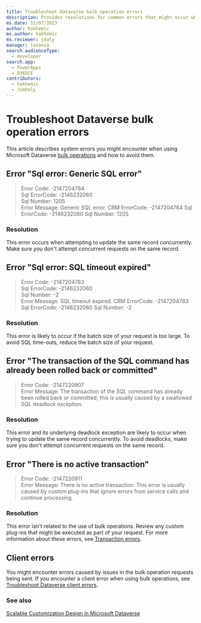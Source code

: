 ```yaml
---
title: Troubleshoot Dataverse bulk operation errors
description: Provides resolutions for common errors that might occur while using bulk operations with Microsoft Dataverse.
ms.date: 11/07/2023
author: hakhemic
ms.author: hakhemic
ms.reviewer: jdaly
manager: tasousa
search.audienceType: 
  - developer
search.app: 
  - PowerApps
  - D365CE
contributors: 
  - hakhemic
  - JimDaly
---
```

# Troubleshoot Dataverse bulk operation errors

This article describes system errors you might encounter when using Microsoft Dataverse [bulk operations](/power-apps/developer/data-platform/bulk-operations) and how to avoid them.


## Error "Sql error: Generic SQL error"

> Error Code: -2147204784  
> Sql ErrorCode: -2146232060  
> Sql Number: 1205  
> Error Message: Generic SQL error. CRM ErrorCode: -2147204784 Sql ErrorCode: -2146232060 Sql Number: 1205

### Resolution

This error occurs when attempting to update the same record concurrently. Make sure you don't attempt concurrent requests on the same record.

## Error "Sql error: SQL timeout expired"

> Error Code: -2147204783  
> Sql ErrorCode: -2146232060  
> Sql Number: -2  
> Error Message: SQL timeout expired. CRM ErrorCode: -2147204783 Sql ErrorCode: -2146232060 Sql Number: -2

### Resolution

This error is likely to occur if the batch size of your request is too large. To avoid SQL time-outs, reduce the batch size of your request.

## Error "The transaction of the SQL command has already been rolled back or committed"

> Error Code: -2147220907  
> Error Message: The transaction of the SQL command has already been rolled back or committed; this is usually caused by a swallowed SQL deadlock exception.

### Resolution

This error and its underlying deadlock exception are likely to occur when trying to update the same record concurrently. To avoid deadlocks, make sure you don't attempt concurrent requests on the same record.

## Error "There is no active transaction"

> Error Code: -2147220911  
> Error Message: There is no active transaction. This error is usually caused by custom plug-ins that ignore errors from service calls and continue processing.

### Resolution

This error isn't related to the use of bulk operations. Review any custom plug-ins that might be executed as part of your request. For more information about these errors, see [Transaction errors](dataverse-plug-ins-errors.md#transaction-errors).

## Client errors

You might encounter errors caused by issues in the bulk operation requests being sent. If you encounter a client error when using bulk operations, see [Troubleshoot Dataverse client errors](client-errors.md).

### See also

[Scalable Customization Design in Microsoft Dataverse](/power-apps/developer/data-platform/scalable-customization-design/overview)
